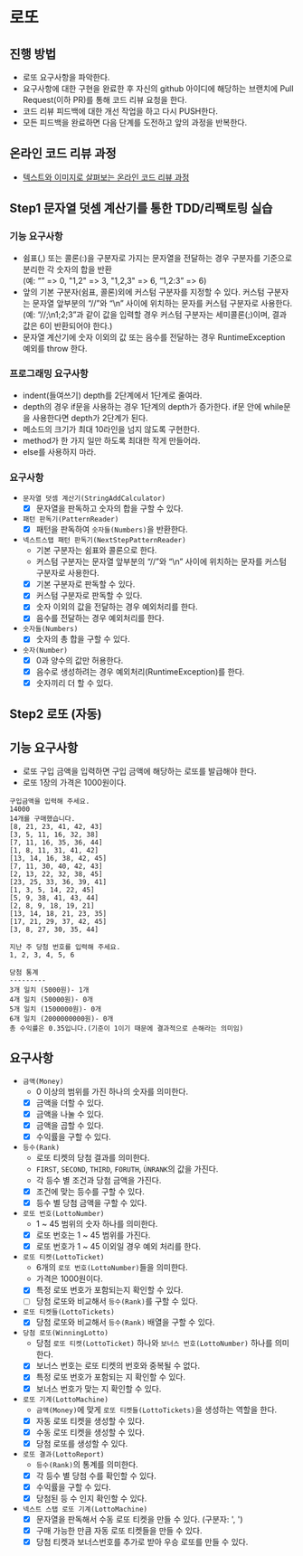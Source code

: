 # 로또
## 진행 방법
* 로또 요구사항을 파악한다.
* 요구사항에 대한 구현을 완료한 후 자신의 github 아이디에 해당하는 브랜치에 Pull Request(이하 PR)를 통해 코드 리뷰 요청을 한다.
* 코드 리뷰 피드백에 대한 개선 작업을 하고 다시 PUSH한다.
* 모든 피드백을 완료하면 다음 단계를 도전하고 앞의 과정을 반복한다.

## 온라인 코드 리뷰 과정
* [텍스트와 이미지로 살펴보는 온라인 코드 리뷰 과정](https://github.com/next-step/nextstep-docs/tree/master/codereview)

## Step1 문자열 덧셈 계산기를 통한 TDD/리팩토링 실습

### 기능 요구사항
- 쉼표(,) 또는 콜론(:)을 구분자로 가지는 문자열을 전달하는 경우 구분자를 기준으로 분리한 각 숫자의 합을 반환  
(예: “” => 0, "1,2" => 3, "1,2,3" => 6, “1,2:3” => 6)
- 앞의 기본 구분자(쉼표, 콜론)외에 커스텀 구분자를 지정할 수 있다. 커스텀 구분자는 문자열 앞부분의 “//”와 “\n” 사이에 위치하는 문자를 커스텀 구분자로 사용한다.  
(예: “//;\n1;2;3”과 같이 값을 입력할 경우 커스텀 구분자는 세미콜론(;)이며, 결과 값은 6이 반환되어야 한다.)
- 문자열 계산기에 숫자 이외의 값 또는 음수를 전달하는 경우 RuntimeException 예외를 throw 한다.

### 프로그래밍 요구사항
- indent(들여쓰기) depth를 2단계에서 1단계로 줄여라.
- depth의 경우 if문을 사용하는 경우 1단계의 depth가 증가한다. if문 안에 while문을 사용한다면 depth가 2단계가 된다.
- 메소드의 크기가 최대 10라인을 넘지 않도록 구현한다.
- method가 한 가지 일만 하도록 최대한 작게 만들어라.
- else를 사용하지 마라.

### 요구사항

- `문자열 덧셈 계산기(StringAddCalculator)`
    - [X] 문자열을 판독하고 숫자의 합을 구할 수 있다.
     
- `패턴 판독기(PatternReader)`
    - [X] 패턴을 판독하여 `숫자들(Numbers)`을 반환한다.
    
- `넥스트스탭 패턴 판독기(NextStepPatternReader)`
    - 기본 구분자는 쉼표와 콜론으로 한다.
    - 커스텀 구분자는 문자열 앞부분의 “//”와 “\n” 사이에 위치하는 문자를 커스텀 구분자로 사용한다.
    - [X] 기본 구분자로 판독할 수 있다.
    - [X] 커스텀 구분자로 판독할 수 있다. 
    - [X] 숫자 이외의 값을 전달하는 경우 예외처리를 한다.
    - [X] 음수를 전달하는 경우 예외처리를 한다. 

- `숫자들(Numbers)`
    - [X] 숫자의 총 합을 구할 수 있다.
    
- `숫자(Number)`
    - [X] 0과 양수의 값만 허용한다.
    - [X] 음수로 생성하려는 경우 예외처리(RuntimeException)를 한다.
    - [X] 숫자끼리 더 할 수 있다.

## Step2 로또 (자동)

## 기능 요구사항
- 로또 구입 금액을 입력하면 구입 금액에 해당하는 로또를 발급해야 한다.
- 로또 1장의 가격은 1000원이다.
````text
구입금액을 입력해 주세요.
14000
14개를 구매했습니다.
[8, 21, 23, 41, 42, 43]
[3, 5, 11, 16, 32, 38]
[7, 11, 16, 35, 36, 44]
[1, 8, 11, 31, 41, 42]
[13, 14, 16, 38, 42, 45]
[7, 11, 30, 40, 42, 43]
[2, 13, 22, 32, 38, 45]
[23, 25, 33, 36, 39, 41]
[1, 3, 5, 14, 22, 45]
[5, 9, 38, 41, 43, 44]
[2, 8, 9, 18, 19, 21]
[13, 14, 18, 21, 23, 35]
[17, 21, 29, 37, 42, 45]
[3, 8, 27, 30, 35, 44]

지난 주 당첨 번호를 입력해 주세요.
1, 2, 3, 4, 5, 6

당첨 통계
---------
3개 일치 (5000원)- 1개
4개 일치 (50000원)- 0개
5개 일치 (1500000원)- 0개
6개 일치 (2000000000원)- 0개
총 수익률은 0.35입니다.(기준이 1이기 때문에 결과적으로 손해라는 의미임)
````

## 요구사항

- `금액(Money)`
    - 0 이상의 범위를 가진 하나의 숫자를 의미한다.
    - [X] 금액을 더할 수 있다.
    - [X] 금액을 나눌 수 있다.
    - [X] 금액을 곱할 수 있다.
    - [X] 수익률을 구할 수 있다.

- `등수(Rank)`
    - 로또 티켓의 당첨 결과를 의미한다.
    - `FIRST`, `SECOND`, `THIRD`, `FORUTH`, `ÙNRANK`의 값을 가진다.
    - 각 등수 별 조건과 당첨 금액을 가진다.
    - [X] 조건에 맞는 등수를 구할 수 있다.
    - [X] 등수 별 당첨 금액을 구할 수 있다.
    
- `로또 번호(LottoNumber)`
    - 1 ~ 45 범위의 숫자 하나를 의미한다.
    - [X] 로또 번호는 1 ~ 45 범위를 가진다.
    - [X] 로또 번호가 1 ~ 45 이외일 경우 예외 처리를 한다.
    
- `로또 티켓(LottoTicket)`
    - 6개의 `로또 번호(LottoNumber)`들을 의미한다.
    - 가격은 1000원이다.
    - [X] 특정 로또 번호가 포함되는지 확인할 수 있다.
    - [ ] 당첨 로또와 비교해서 `등수(Rank)`를 구할 수 있다.
    
- `로또 티켓들(LottoTickets)`
    - [X] 당첨 로또와 비교해서 `등수(Rank)` 배열을 구할 수 있다.
    
- `당첨 로또(WinningLotto)`
    - 당첨 `로또 티켓(LottoTicket)` 하나와 `보너스 번호(LottoNumber)` 하나를 의미한다.
    - [X] 보너스 번호는 로또 티켓의 번호와 중복될 수 없다. 
    - [X] 특정 로또 번호가 포함되는 지 확인할 수 있다.
    - [X] 보너스 번호가 맞는 지 확인할 수 있다.
    
- `로또 기계(LottoMachine)`
    - `금액(Money)`에 맞게 `로또 티켓들(LottoTickets)`을 생성하는 역할을 한다.
    - [X] 자동 로또 티켓을 생성할 수 있다.
    - [X] 수동 로또 티켓을 생성할 수 있다.
    - [X] 당첨 로또를 생성할 수 있다.
    
- `로또 결과(LottoReport)`
    - `등수(Rank)`의 통계를 의미한다.
    - [X] 각 등수 별 당첨 수를 확인할 수 있다.
    - [X] 수익률을 구할 수 있다.
    - [X] 당첨된 등 수 인지 확인할 수 있다.

- `넥스트 스탭 로또 기계(LottoMachine)`
    - [X] 문자열을 판독해서 수동 로또 티켓을 만들 수 있다. (구분자: ', ')
    - [X] 구매 가능한 만큼 자동 로또 티켓들을 만들 수 있다.
    - [X] 당첨 티켓과 보너스번호를 추가로 받아 우승 로또를 만들 수 있다.
